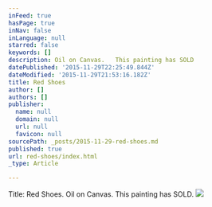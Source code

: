 ```yaml
---
inFeed: true
hasPage: true
inNav: false
inLanguage: null
starred: false
keywords: []
description: Oil on Canvas.   This painting has SOLD
datePublished: '2015-11-29T22:25:49.844Z'
dateModified: '2015-11-29T21:53:16.182Z'
title: Red Shoes
author: []
authors: []
publisher:
  name: null
  domain: null
  url: null
  favicon: null
sourcePath: _posts/2015-11-29-red-shoes.md
published: true
url: red-shoes/index.html
_type: Article

---
```

Title:  Red Shoes.    Oil on Canvas.  This painting has SOLD.
![](https://the-grid-user-content.s3-us-west-2.amazonaws.com/0edd06c9-386b-4171-9cab-c61ff45726bd.jpg)